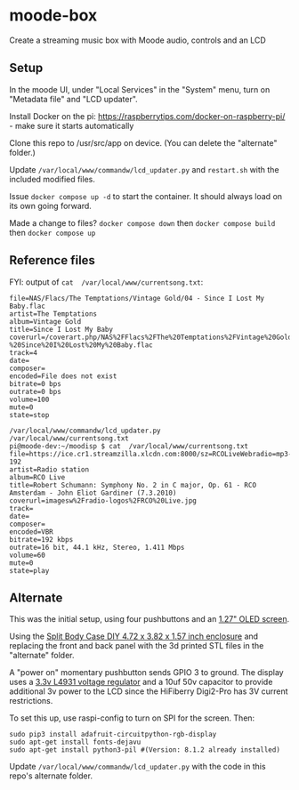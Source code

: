 # moode-box
Create a streaming music box with Moode audio, controls and an LCD

## Setup

In the moode UI, under "Local Services" in the "System" menu, turn on "Metadata file" and "LCD updater".

Install Docker on the pi: https://raspberrytips.com/docker-on-raspberry-pi/ - make sure it starts automatically

Clone this repo to /usr/src/app on device. (You can delete the "alternate" folder.)

Update `/var/local/www/commandw/lcd_updater.py` and `restart.sh` with the included modified files.

Issue `docker compose up -d` to start the container. It should always load on its own going forward.

Made a change to files? `docker compose down` then `docker compose build` then `docker compose up`


## Reference files

FYI: output of `cat  /var/local/www/currentsong.txt`:

```
file=NAS/Flacs/The Temptations/Vintage Gold/04 - Since I Lost My Baby.flac
artist=The Temptations
album=Vintage Gold
title=Since I Lost My Baby
coverurl=/coverart.php/NAS%2FFlacs%2FThe%20Temptations%2FVintage%20Gold%2F04%20-%20Since%20I%20Lost%20My%20Baby.flac
track=4
date=
composer=
encoded=File does not exist
bitrate=0 bps
outrate=0 bps
volume=100
mute=0
state=stop
```

```
/var/local/www/commandw/lcd_updater.py
/var/local/www/currentsong.txt
pi@moode-dev:~/moodisp $ cat  /var/local/www/currentsong.txt
file=https://ice.cr1.streamzilla.xlcdn.com:8000/sz=RCOLiveWebradio=mp3-192
artist=Radio station
album=RCO Live
title=Robert Schumann: Symphony No. 2 in C major, Op. 61 - RCO Amsterdam - John Eliot Gardiner (7.3.2010)
coverurl=imagesw%2Fradio-logos%2FRCO%20Live.jpg
track=
date=
composer=
encoded=VBR
bitrate=192 kbps
outrate=16 bit, 44.1 kHz, Stereo, 1.411 Mbps
volume=60
mute=0
state=play
```

## Alternate

This was the initial setup, using four pushbuttons and an [1.27" OLED screen](https://www.adafruit.com/product/1673).

Using the [Split Body Case DIY 4.72 x 3.82 x 1.57 inch enclosure](https://www.amazon.com/gp/product/B010DHQPVW) and replacing the front and back panel with the 3d printed STL files in the "alternate" folder.

A "power on" momentary pushbutton sends GPIO 3 to ground. The display uses a [3.3v L4931 voltage regulator](https://www.adafruit.com/product/2166) and a 10uf 50v capacitor to provide additional 3v power to the LCD since the HiFiberry Digi2-Pro has 3V current restrictions.

To set this up, use raspi-config to turn on SPI for the screen. Then:

```
sudo pip3 install adafruit-circuitpython-rgb-display
sudo apt-get install fonts-dejavu
sudo apt-get install python3-pil #(Version: 8.1.2 already installed)
```

Update `/var/local/www/commandw/lcd_updater.py` with the code in this repo's alternate folder.
